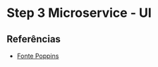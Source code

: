 # Step 3 Microservice - UI

## Referências

-   [Fonte Poppins](https://fonts.google.com/specimen/Poppins)
